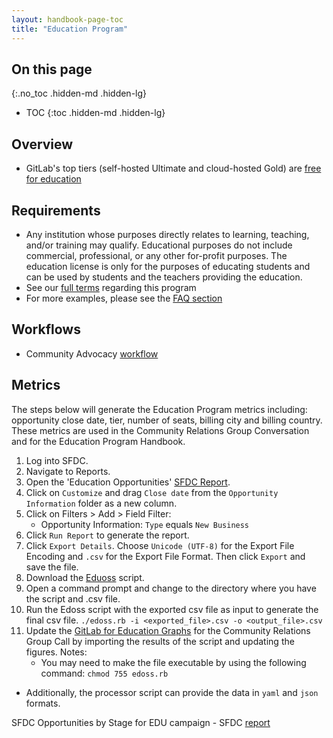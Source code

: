 ```yaml
---
layout: handbook-page-toc
title: "Education Program"
---
```


## On this page
{:.no_toc .hidden-md .hidden-lg}

- TOC
{:toc .hidden-md .hidden-lg}

## Overview

- GitLab's top tiers (self-hosted Ultimate and cloud-hosted Gold) are [free for education](/solutions/education/)

## Requirements

- Any institution whose purposes directly relates to learning, teaching, and/or training may qualify. Educational purposes do not include commercial, professional, or any other for-profit purposes. The education license is only for the purposes of educating students and can be used by students and the teachers providing the education.
- See our [full terms](/terms/#edu-oss) regarding this program
- For more examples, please see the [FAQ section](/solutions/education/#FAQ)

## Workflows

- Community Advocacy [workflow](/handbook/marketing/community-relations/community-advocacy/workflows/education-oss-startup/)

## Metrics
The steps below will generate the Education Program metrics including: opportunity close date, tier, number of seats, billing city and billing country. These metrics are used in the Community Relations Group Conversation and for the Education Program Handbook. 

1. Log into SFDC. 
1. Navigate to Reports. 
1. Open the 'Education Opportunities' [SFDC Report](https://gitlab.my.salesforce.com/00O61000004hfne). 
1. Click on `Customize` and drag `Close date` from the `Opportunity Information` folder as a new column.
1. Click on Filters > Add > Field Filter:
    - Opportunity Information: `Type` equals `New Business` 
1. Click `Run Report` to generate the report. 
1. Click `Export Details`. Choose `Unicode (UTF-8)` for the Export File Encoding and `.csv` for the Export File Format. Then click `Export` and save the file. 
1. Download the [Eduoss](https://gitlab.com/gitlab-com/marketing/community-relations/community-advocacy/general/blob/master/tools/edoss/edoss.rb) script. 
1. Open a command prompt and change to the directory where you have the script and .csv file. 
1. Run the Edoss script with the exported csv file as input to generate the final csv file. 
       `./edoss.rb -i <exported_file>.csv -o <output_file>.csv`
1. Update the [GitLab for Education Graphs](https://docs.google.com/spreadsheets/d/18zudgYDeL1Zy90mEIO_Xi8X-ZyE86N-eQ1Nluyrh1hY/edit#gid=1612197101) for the Community Relations Group Call by importing the results of the script and updating the figures. 
Notes: 
     - You may need to make the file executable by using the following command:
       `chmod 755 edoss.rb`
- Additionally, the processor script can provide the data in `yaml` and `json` formats. 


SFDC Opportunities by Stage for EDU campaign - SFDC [report](https://na34.salesforce.com/00O61000004hfnt)

